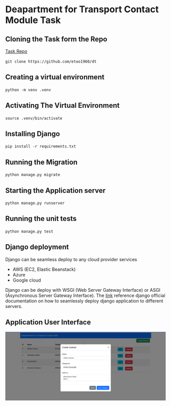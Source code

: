 # Deapartment for Transport Contact Module Task

## Cloning the Task form the Repo
[Task Repo](https://github.com/etoo1960/dt)

`git clone https://github.com/etoo1960/dt`

## Creating a virtual environment
`python -m venv .venv`

## Activating The Virtual Environment
`source .venv/bin/activate`

## Installing Django
`pip install -r requirements.txt`

## Running the Migration
`python manage.py migrate`

## Starting the Application server
`python manage.py runserver`

## Running the unit tests
`python manage.py test`

## Django deployment
Django can be seamless deploy to any cloud provider services
- AWS (EC2, Elastic Beanstack)
- Azure
- Google cloud

Django can be deploy with WSGI (Web Server Gateway Interface) or ASGI (Asynchronous Server Gateway Interface).
The [link](https://docs.djangoproject.com/en/5.1/howto/deployment/) reference django official documentation on how to seamlessly deploy django application to different servers.

## Application User Interface
![alt text](https://github.com/etoo1960/dt/blob/main/crud/static/crud/Screenshot%20from%202025-02-23%2019-15-27.png)